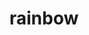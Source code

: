 ---
layout: smileys&emotion
title: rainbow
emoji: rainbow
permalink: 🌈.html
image: assets/img/3moji/rainbow.png
---